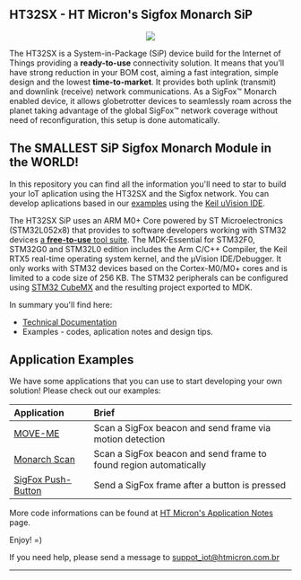 ## HT32SX - HT Micron's Sigfox Monarch SiP

<div align="center">
  <img src="https://encrypted-tbn0.gstatic.com/images?q=tbn:ANd9GcSesenrhZDRBpVRdUHpQ5ouT6wUTu0t0zaYtSI5GZqXJjGc2tor4Q&s">
</div>

The HT32SX is a System-in-Package (SiP) device build for the Internet of Things providing a **ready-to-use** connectivity solution.
It means that you’ll have strong reduction in your BOM cost, aiming a fast integration, simple design and the lowest **time-to-market**. It provides both uplink (transmit) and downlink (receive) network communications. As a SigFox™ Monarch enabled device, it allows globetrotter devices to seamlessly roam across the planet taking advantage of the global SigFox™ network coverage without need of reconfiguration, this setup is done automatically.

## The SMALLEST SiP Sigfox Monarch Module in the WORLD!

In this repository you can find all the information you'll need to star to build your IoT aplication using the HT32SX and the Sigfox network. You can develop aplications based in our [examples](/firmware_applications) using the [Keil uVision IDE](https://www.keil.com/download/product/). 

The HT32SX SiP uses an ARM M0+ Core powered by ST Microelectronics (STM32L052x8) that provides to software developers working with STM32 devices [a **free-to-use** tool suite](https://www2.keil.com/stmicroelectronics-stm32/mdk). The MDK-Essential for STM32F0, STM32G0 and STM32L0 edition includes the Arm C/C++ Compiler, the Keil RTX5 real-time operating system kernel, and the µVision IDE/Debugger. It only works with STM32 devices based on the Cortex-M0/M0+ cores and is limited to a code size of 256 KB. The STM32 peripherals can be configured using [STM32 CubeMX](https://www.st.com/en/development-tools/stm32cubemx.html) and the resulting project exported to MDK.

In summary you'll find here:
*  [Technical Documentation](/docs)
*  Examples - codes, aplication notes and design tips.
 
## Application Examples

We have some applications that you can use to start developing your own solution! Please check out our examples:

| Application        | Brief                                                          |
|:-------------------|:---------------------------------------------------------------|
| [MOVE-ME](firmware_applications/Monarch_MoveME) | Scan a SigFox beacon and send frame via motion detection  |
| [Monarch Scan](firmware_applications/Monarch_Scan) | Scan a SigFox beacon and send frame to found region automatically |
| [SigFox Push-Button](firmware_applications/Push_Button/) | Send a SigFox frame after a button is pressed |


More code informations can be found at [HT Micron's Application Notes](https://htmicron.github.io/index.html) page.

Enjoy! =)

If you need help, please send a message to suppot_iot@htmicron.com.br 

---
